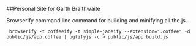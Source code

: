 ##Personal Site for Garth Braithwaite

Browserify command line command for building and minifying all the js.

```
 browserify -t coffeeify -t simple-jadeify --extension=".coffee" -d public/js/app.coffee | uglifyjs -c > public/js/app.build.js
``` 